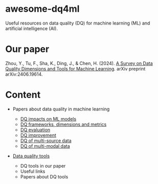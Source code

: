 # awesome-dq4ml
Useful resources on data quality (DQ) for machine learning (ML) and artificial intelligence (AI). 

# Our paper
Zhou, Y., Tu, F., Sha, K., Ding, J., & Chen, H. (2024). [A Survey on Data Quality Dimensions and Tools for Machine Learning](https://arxiv.org/abs/2406.19614). arXiv preprint arXiv:2406.19614.

# Content

- Papers about data quality in machine learning
  - [DQ impacts on ML models](Paper_list/Data_quality_impacts_on_ML_models.md)
  - [DQ frameworks, dimensions and metrics](Paper_list/DQ_frameworks_dimensions_and_metrics.md)
  - [DQ evaluation](Paper_list/Data_quality_evaluation.md)
  - [DQ improvement](Paper_list/Data_quality_improvement.md)
  - [DQ of multi-source data](Paper_list/DQ_of_multi-source_data.md)
  - [DQ of multi-modal data](Paper_list/DQ_of_multi-modal_data.md)
  
- [Data quality tools](Data_quality_tools.md)
  - DQ tools in our paper
  - Useful links
  - Papers about DQ tools
